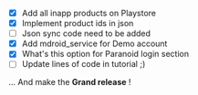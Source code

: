 * [x] Add all inapp products on Playstore
* [x] Implement product ids in json
* [ ] Json sync code need to be added
* [x] Add mdroid_service for Demo account
* [x] What's this option for Paranoid login section
* [ ] Update lines of code in tutorial ;)

... And make the **Grand release** !
